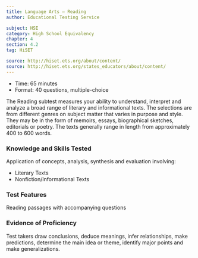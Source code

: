```yaml
---
title: Language Arts – Reading
author: Educational Testing Service

subject: HSE
category: High School Equivalency
chapter: 4
section: 4.2
tag: HiSET

source: http://hiset.ets.org/about/content/
source: http://hiset.ets.org/states_educators/about/content/
---
```

  * Time: 65 minutes
  * Format: 40 questions, multiple-choice

The Reading subtest measures your ability to understand, interpret and analyze a broad range of literary and informational texts. The selections are from different genres on subject matter that varies in purpose and style. They may be in the form of memoirs, essays, biographical sketches, editorials or poetry. The texts generally range in length from approximately 400 to 600 words.

### Knowledge and Skills Tested

Application of concepts, analysis, synthesis and evaluation involving:

  * Literary Texts
  * Nonfiction/Informational Texts

### Test Features

Reading passages with accompanying questions

### Evidence of Proficiency

Test takers draw conclusions, deduce meanings, infer relationships, make predictions, determine the main idea or theme, identify major points and make generalizations.
